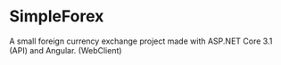 # SimpleForex
A small foreign currency exchange project made with ASP.NET Core 3.1 (API) and Angular. (WebClient)
